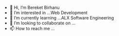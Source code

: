 - 👋 Hi, I’m Bereket Birhanu
- 👀 I’m interested in ...Web Development
- 🌱 I’m currently learning ...ALX Software Engineering
- 💞️ I’m looking to collaborate on ...
- 📫 How to reach me ...

<!---
Bereket6430/Bereket6430 is a ✨ special ✨ repository because its `README.md` (this file) appears on your GitHub profile.
You can click the Preview link to take a look at your changes.
--->
